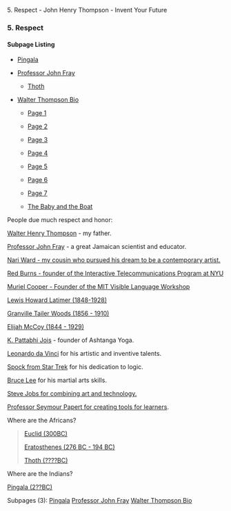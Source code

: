 5\. Respect - John Henry Thompson - Invent Your Future

### 5\. Respect

#### Subpage Listing

- [Pingala](heros/pingala.md)

- [Professor John Fray](heros/professor-john-fray.md)

  - [Thoth](heros/professor-john-fray/thoth.md)

- [Walter Thompson Bio](heros/walter-thompson-bio.md)

  - [Page 1](heros/walter-thompson-bio/page-1.md)

  - [Page 2](heros/walter-thompson-bio/page-2.md)

  - [Page 3](heros/walter-thompson-bio/page-3.md)

  - [Page 4](heros/walter-thompson-bio/page-4.md)

  - [Page 5](heros/walter-thompson-bio/page-5.md)

  - [Page 6](heros/walter-thompson-bio/page-6.md)

  - [Page 7](heros/walter-thompson-bio/page-7.md)

  - [The Baby and the Boat](heros/walter-thompson-bio/his-stories.md)

People due much respect and honor:

[Walter Henry Thompson](heros/walter-thompson-bio.md) - my father.

[Professor John Fray](heros/professor-john-fray.md) - a great Jamaican scientist and educator.

[Nari Ward - my cousin who pursued his dream to be a contemporary artist.](http://www.lehmannmaupin.com/artists/nari-ward/press_release/0/artist_video)

[Red Burns - founder of the Interactive Telecommunications Program at NYU](http://www.nytimes.com/news/the-lives-they-lived/2013/12/21/red-burns/)

[Muriel Cooper - Founder of the MIT Visible Language Workshop](https://en.wikipedia.org/wiki/Muriel_Cooper)

[Lewis Howard Latimer (1848-1928)](https://en.wikipedia.org/wiki/Lewis_Howard_Latimer)

[Granville Tailer Woods (1856 - 1910)](https://en.wikipedia.org/wiki/Granville_Woods)

[Elijah McCoy (1844 - 1929)](https://en.wikipedia.org/wiki/Elijah_McCoy)

[K. Pattabhi Jois](http://kpjayi.org/biographies/k-pattabhi-jois) - founder of Ashtanga Yoga.

[Leonardo da Vinci](http://en.wikipedia.org/wiki/Leonardo_da_Vinci) for his artistic and inventive talents.

[Spock from Star Trek](http://en.wikipedia.org/wiki/Spock) for his dedication to logic.

[Bruce Lee](http://www.brucelee.com/) for his martial arts skills.

[Steve Jobs for combining art and technology.](http://www.youtube.com/watch?v=VHWUCX6osgM)

[Professor Seymour Papert for creating tools for learners](http://www.papert.org/).

Where are the Africans?

> [Euclid (300BC)](https://en.wikipedia.org/wiki/Euclid)
>
> [Eratosthenes (276 BC - 194 BC)](https://en.wikipedia.org/wiki/Eratosthenes)
>
> [Thoth (????BC)](heros/professor-john-fray/thoth.md)

Where are the Indians?

[Pingala (2??BC)](heros/pingala.md)

Subpages (3): [Pingala](heros/pingala.md) [Professor John Fray](heros/professor-john-fray.md) [Walter Thompson Bio](heros/walter-thompson-bio.md)
